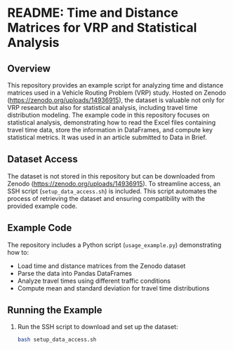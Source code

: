 # README: Time and Distance Matrices for VRP and Statistical Analysis  

## Overview  

This repository provides an example script for analyzing time and distance matrices used in a Vehicle Routing Problem (VRP) study. Hosted on Zenodo (https://zenodo.org/uploads/14936915), the dataset is valuable not only for VRP research but also for statistical analysis, including travel time distribution modeling. The example code in this repository focuses on statistical analysis, demonstrating how to read the Excel files containing travel time data, store the information in DataFrames, and compute key statistical metrics. It was used in an article submitted to Data in Brief.

## Dataset Access  

The dataset is not stored in this repository but can be downloaded from Zenodo (https://zenodo.org/uploads/14936915). To streamline access, an SSH script (`setup_data_access.sh`) is included. This script automates the process of retrieving the dataset and ensuring compatibility with the provided example code.  

## Example Code  

The repository includes a Python script (`usage_example.py`) demonstrating how to:  

- Load time and distance matrices from the Zenodo dataset  
- Parse the data into Pandas DataFrames  
- Analyze travel times using different traffic conditions  
- Compute mean and standard deviation for travel time distributions  

## Running the Example  

1. Run the SSH script to download and set up the dataset:  
   ```bash
   bash setup_data_access.sh
